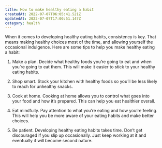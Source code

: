 ```yaml
---
title: How to make healthy eating a habit
createdAt: 2022-07-07T06:05:41.521Z
updatedAt: 2022-07-07T17:00:51.147Z
category: health
---
```


When it comes to developing healthy eating habits, consistency is key. That means making healthy choices most of the time, and allowing yourself the occasional indulgence. Here are some tips to help you make healthy eating a habit:

1. Make a plan. Decide what healthy foods you’re going to eat and when you’re going to eat them. This will make it easier to stick to your healthy eating habits.

2. Shop smart. Stock your kitchen with healthy foods so you’ll be less likely to reach for unhealthy snacks.

3. Cook at home. Cooking at home allows you to control what goes into your food and how it’s prepared. This can help you eat healthier overall.

4. Eat mindfully. Pay attention to what you’re eating and how you’re feeling. This will help you be more aware of your eating habits and make better choices.

5. Be patient. Developing healthy eating habits takes time. Don’t get discouraged if you slip up occasionally. Just keep working at it and eventually it will become second nature.
